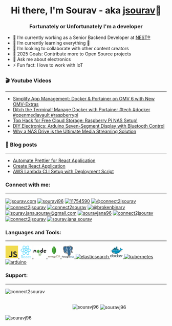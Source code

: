 <h1 align="center">Hi there, I'm Sourav - aka <a href="https://jsourav.com" target="_blank" >jsourav</a>👋</h1>
<h3 align="center">Fortunately or Unfortunately I'm a developer</h3>

- 🔭 I’m currently working as a Senior Backend Developer at [NEST®](https://nes.tech)
- 🌱 I’m currently learning everything 🤣
- 👯 I’m looking to collaborate with other content creators
- 🥅 2025 Goals: Contribute more to Open Source projects
- 💬 Ask me about electronics
- ⚡ Fun fact: I love to work with IoT

### 🎬 Youtube Videos
---
<!-- YOUTUBE:START -->
- [Simplify App Management: Docker &amp; Portainer on OMV 6 with New OMV-Extras](https://www.youtube.com/watch?v=cX7Af89QbYA)
- [Ditch the Terminal! Manage Docker with Portainer #tech #docker #openmediavault #raspberrypi](https://www.youtube.com/shorts/9PZDMKHR3xU)
- [Top Hack for Free Cloud Storage: Raspberry Pi NAS Setup!](https://www.youtube.com/watch?v=afe_3T3anW8)
- [DIY Electronics: Arduino Seven-Segment Display with Bluetooth Control](https://www.youtube.com/shorts/DiFS6xjfN4w)
- [Why a NAS Drive is the Ultimate Media Streaming Solution](https://www.youtube.com/shorts/fy0QHrFihNQ)
<!-- YOUTUBE:END -->

### 📕 Blog posts
---
<!-- BLOG-POST-LIST:START -->
- [Automate Prettier for React Application](https://connect2jsourav.medium.com/automate-prettier-for-react-application-647410540d6?source=rss-55fdaffa4e47------2)
- [Create React Application](https://connect2jsourav.medium.com/create-react-application-cadcd2fc4c7d?source=rss-55fdaffa4e47------2)
- [AWS Lambda CLI Setup with Deployment Script](https://connect2jsourav.medium.com/aws-lambda-cli-setup-with-deployment-script-6cbdbd81fd19?source=rss-55fdaffa4e47------2)
<!-- BLOG-POST-LIST:END -->

<h3 align="left">Connect with me:</h3>
<hr/>
<p align="left">
<a href="https://jsourav.com" target="blank"><img align="center" src="https://cdn.simpleicons.org/internetexplorer" alt="jsourav.com" height="30" width="40" /></a>
<a href="https://www.npmjs.com/~souravj96" target="blank"><img align="center" src="https://cdn.simpleicons.org/npm" alt="souravj96" height="30" width="40" /></a>
<a href="https://stackoverflow.com/users/11754590" target="blank"><img align="center" src="https://cdn.simpleicons.org/stackoverflow" alt="11754590" height="30" width="40" /></a>
<a href="https://medium.com/@connect2jsourav" target="blank"><img align="center" src="https://cdn.simpleicons.org/medium" alt="@connect2jsourav" height="30" width="40" /></a>
<a href="https://www.instructables.com/member/connect2jsourav" target="blank"><img align="center" src="https://cdn.simpleicons.org/instructables" alt="connect2jsourav" height="30" width="40" /></a>
<a href="https://dev.to/connect2sourav" target="blank"><img align="center" src="https://cdn.simpleicons.org/devdotto" alt="connect2sourav" height="30" width="40" /></a>
<a href="https://www.youtube.com/@brokenbinary" target="blank"><img align="center" src="https://cdn.simpleicons.org/youtubestudio" alt="@brokenbinary" height="30" width="40" /></a>
<a href="mailto:sourav.jana.sourav@gmail.com" target="blank"><img align="center" src="https://cdn.simpleicons.org/gmail" alt="sourav.jana.sourav@gmail.com" height="30" width="40" /></a>
<a href="https://linkedin.com/in/souravjana96" target="blank"><img align="center" src="https://cdn.simpleicons.org/linkedin" alt="souravjana96" height="30" width="40" /></a>
<a href="https://twitter.com/connect2jsourav" target="blank"><img align="center" src="https://cdn.simpleicons.org/twitter" alt="connect2jsourav" height="30" width="40" /></a>
<a href="https://instagram.com/connect2jsourav" target="blank"><img align="center" src="https://cdn.simpleicons.org/instagram" alt="connect2jsourav" height="30" width="40" /></a>
<a href="https://fb.com/sourav.jana.sourav" target="blank"><img align="center" src="https://cdn.simpleicons.org/facebook" alt="sourav.jana.sourav" height="30" width="40" /></a>
</p>

<h3 align="left">Languages and Tools:</h3>
<hr/>
<p align="left">
<a href="https://developer.mozilla.org/en-US/docs/Web/JavaScript" target="_blank" rel="noreferrer"> <img src="https://raw.githubusercontent.com/devicons/devicon/master/icons/javascript/javascript-original.svg" alt="javascript" width="40" height="40"/> </a>
<a href="https://reactjs.org/" target="_blank" rel="noreferrer"> <img src="https://raw.githubusercontent.com/devicons/devicon/master/icons/react/react-original-wordmark.svg" alt="react" width="40" height="40"/> </a>
<a href="https://nodejs.org" target="_blank" rel="noreferrer"> <img src="https://raw.githubusercontent.com/devicons/devicon/master/icons/nodejs/nodejs-original-wordmark.svg" alt="nodejs" width="40" height="40"/> </a>
 <a href="https://www.mongodb.com/" target="_blank" rel="noreferrer"> <img src="https://raw.githubusercontent.com/devicons/devicon/master/icons/mongodb/mongodb-original-wordmark.svg" alt="mongodb" width="40" height="40"/> </a>
 <a href="https://www.postgresql.org" target="_blank" rel="noreferrer"> <img src="https://raw.githubusercontent.com/devicons/devicon/master/icons/postgresql/postgresql-original-wordmark.svg" alt="postgresql" width="40" height="40"/> </a>
 <a href="https://www.elastic.co" target="_blank" rel="noreferrer"> <img src="https://www.vectorlogo.zone/logos/elastic/elastic-icon.svg" alt="elasticsearch" width="40" height="40"/>
 <a href="https://www.docker.com/" target="_blank" rel="noreferrer"> <img src="https://raw.githubusercontent.com/devicons/devicon/master/icons/docker/docker-original-wordmark.svg" alt="docker" width="40" height="40"/> </a>
 <a href="https://kubernetes.io" target="_blank" rel="noreferrer"> <img src="https://www.vectorlogo.zone/logos/kubernetes/kubernetes-icon.svg" alt="kubernetes" width="40" height="40"/> </a>
  </a>
 <a href="https://www.arduino.cc/" target="_blank" rel="noreferrer"> <img src="https://cdn.worldvectorlogo.com/logos/arduino-1.svg" alt="arduino" width="40" height="40"/> </a>
 </p>

<h3 align="left">Support:</h3>
<hr/>
<p><a href="https://www.buymeacoffee.com/connect2sourav"> <img align="left" src="https://cdn.buymeacoffee.com/buttons/v2/default-yellow.png" height="50" width="210" alt="connect2sourav" /></a></p><br><br>

<p></p>

<p><img align="left" src="https://github-readme-stats.vercel.app/api/top-langs?username=souravj96&show_icons=true&locale=en&layout=compact&theme=transparent" alt="souravj96" /></p>

<p>&nbsp;<img align="center" src="https://github-readme-stats.vercel.app/api?username=souravj96&show_icons=true&locale=en&theme=transparent" alt="souravj96" /></p>

<p><img align="center" src="https://github-readme-streak-stats.herokuapp.com/?user=souravj96&theme=transparent" alt="souravj96" /></p>
